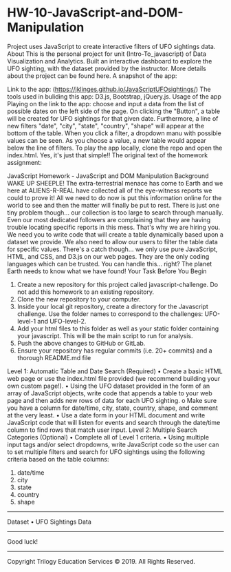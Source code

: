 # HW-10-JavaScript-and-DOM-Manipulation
Project uses JavaScript to create interactive filters of UFO sightings data.
About
This is the personal project for unit (Intro-To_javascript) of Data Visualization and Analytics.
Built an interactive dashboard to explore the UFO sighting, with the dataset provided by the instructor. More details about the project can be found here.
A snapshot of the app:

Link to the app: (https://jklinges.github.io/JavaScriptUFOsightings/)
The tools used in buliding this app: D3.js, Bootstrap, jQuery.js.
Usage of the app
Playing on the link to the app: choose and input a data from the list of possible dates on the left side of the page. On clicking the "Button", a table will be created for UFO sightings for that given date. Furthermore, a line of new filters "date", "city", "state", "country", "shape" will appear at the bottom of the table. When you click a filter, a dropdown manu with possible values can be seen. As you choose a value, a new table would appear below the line of filters.
To play the app locally, clone the repo and open the index.html. Yes, it's just that simple!!
The original text of the homework assignment:

JavaScript Homework - JavaScript and DOM Manipulation
Background
WAKE UP SHEEPLE! The extra-terrestrial menace has come to Earth and we here at ALIENS-R-REAL have collected all of the eye-witness reports we could to prove it! All we need to do now is put this information online for the world to see and then the matter will finally be put to rest.
There is just one tiny problem though... our collection is too large to search through manually. Even our most dedicated followers are complaining that they are having trouble locating specific reports in this mess.
That's why we are hiring you. We need you to write code that will create a table dynamically based upon a dataset we provide. We also need to allow our users to filter the table data for specific values. There's a catch though... we only use pure JavaScript, HTML, and CSS, and D3.js on our web pages. They are the only coding languages which can be trusted.
You can handle this... right? The planet Earth needs to know what we have found!
Your Task
Before You Begin
1.	Create a new repository for this project called javascript-challenge. Do not add this homework to an existing repository.
2.	Clone the new repository to your computer.
3.	Inside your local git repository, create a directory for the Javascript challenge. Use the folder names to correspond to the challenges: UFO-level-1 and UFO-level-2.
4.	Add your html files to this folder as well as your static folder containing your javascript. This will be the main script to run for analysis.
5.	Push the above changes to GitHub or GitLab.
6.	Ensure your repository has regular commits (i.e. 20+ commits) and a thorough README.md file

Level 1: Automatic Table and Date Search (Required)
•	Create a basic HTML web page or use the index.html file provided (we recommend building your own custom page!).
•	Using the UFO dataset provided in the form of an array of JavaScript objects, write code that appends a table to your web page and then adds new rows of data for each UFO sighting.
o	Make sure you have a column for date/time, city, state, country, shape, and comment at the very least.
•	Use a date form in your HTML document and write JavaScript code that will listen for events and search through the date/time column to find rows that match user input.
Level 2: Multiple Search Categories (Optional)
•	Complete all of Level 1 criteria.
•	Using multiple input tags and/or select dropdowns, write JavaScript code so the user can to set multiple filters and search for UFO sightings using the following criteria based on the table columns:
1.	date/time
2.	city
3.	state
4.	country
5.	shape
________________________________________
Dataset
•	UFO Sightings Data
________________________________________
Good luck!
________________________________________
Copyright
Trilogy Education Services © 2019. All Rights Reserved.




